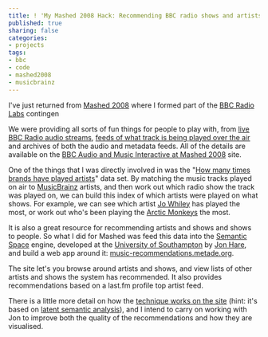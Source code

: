 ```yaml
---
title: ! 'My Mashed 2008 Hack: Recommending BBC radio shows and artists  '
published: true
sharing: false
categories:
- projects
tags:
- bbc
- code
- mashed2008
- musicbrainz
---
```


I've just returned from [Mashed 2008](http://mashed08.backnetwork.com/) where I formed part of the [BBC Radio Labs](http://www.bbc.co.uk/blogs/radiolabs/2008/06/radio_labs_at_mashed_08.shtml) contingen

We were providing all sorts of fun things for people to play with, from [live BBC Radio audio streams](http://mashed-audioandmusic.dyndns.org/#livestream), [feeds of what track is being played over the air](http://mashed-audioandmusic.dyndns.org/#livexmpp) and archives of both the audio and metadata feeds. All of the details are available on the [BBC Audio and Music Interactive at Mashed 2008](http://mashed-audioandmusic.dyndns.org/) site.

One of the things that I was directly involved in was the "[How many times brands have played artists](http://mashed-audioandmusic.dyndns.org/#brandsartists)" data set. By matching the music tracks played on air to [MusicBrainz](http://musicbrainz.org) artists, and then work out which radio show the track was played on, we can build this index of which artists were played on what shows. For example, we can see which artist [Jo Whiley](http://www.bbc.co.uk/programmes/b006wkqz) has played the most, or work out who's been playing the [Arctic Monkeys](http://musicbrainz.org/artist/ada7a83c-e3e1-40f1-93f9-3e73dbc9298a.html) the most.

It is also a great resource for recommending artists and shows and shows to people. So what I did for Mashed was feed this data into the [Semantic Space](http://semanticspace.forge.ecs.soton.ac.uk) engine, developed at the [University of Southampton](http://www.ecs.soton.ac.uk) by [Jon Hare](http://users.ecs.soton.ac.uk/jsh2/), and build a web app around it: [music-recommendations.metade.org](http://music-recommendations.metade.org/).

The site let's you browse around artists and shows, and view lists of other artists and shows the system has recommended. It also provides recommendations based on a last.fm profile top artist feed.

There is a little more detail on how the [technique works on the site](http://music-recommendations.metade.org/) (hint: it's based on [latent semantic analysis](http://en.wikipedia.org/wiki/Latent_semantic_analysis)), and I intend to carry on working with Jon to improve both the quality of the recommendations and how they are visualised.
